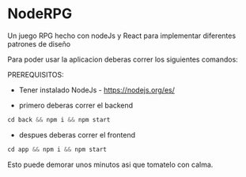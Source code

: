 # NodeRPG
Un juego RPG hecho con nodeJs y React para implementar diferentes patrones de diseño

Para poder usar la aplicacion deberas correr los siguientes comandos:

PREREQUISITOS:
* Tener instalado NodeJs - https://nodejs.org/es/

* primero deberas correr el backend
```js
cd back && npm i && npm start
```

* despues deberas correr el frontend
```js
cd app && npm i && npm start
```

Esto puede demorar unos minutos asi que tomatelo con calma.
